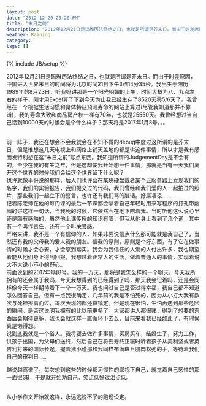 ```yaml
---
layout: post
date: "2012-12-20 20:20:PM"
title: "末日之前"
description: "2012年12月21日是玛雅历法终结之日，也就是所谓是芥末日。而由于时差原因，中国进入世界末日的时间将为北京时间21日下午3点14分35秒。我出生于阳历1989年的8月23日，听我妈讲那是一个阳光明媚的上午，时间大概为八、九点左右的样子，刚才用Excel算了下到今天为止我已经生存了8520天零5/6天了。"
weather: Raining 
category: 
tags: []
---
```

{% include JB/setup %}

2012年12月21日是玛雅历法终结之日，也就是所谓是芥末日。而由于时差原因，中国进入世界末日的时间将为北京时间21日下午3点14分35秒。我出生于阳历1989年的8月23日，听我妈讲那是一个阳光明媚的上午，时间大概为八、九点左右的样子，刚才用Excel算了下到今天为止我已经生存了8520天零5/6天了。我曾经在一个根据生活习惯和身体特征预测寿命的网站上算过(尽管我知道那并不靠谱)，我的寿命大致和商品房产权一样有70年，也就是25550天。我曾经想过当自己活到10000天的时候会是个什么样子？那天将是2017年1月8号。。。

<br>
前一阵子，我还在想会不会我就会在不知不觉的debug中度过这所谓的是芥末日，但是谁想这几天电视上和网络上铺天盖地的都是讲这件事情，所以才是我有感而发特别想在这“末日之前”写点东西。我知道所谓的JudgementDay是不会有的，至少在我的有生之年，但是这却使我开始想一件事情，那就是当有一天我们离开这个世界的时候我们会给这个世界留下什么呢？

<br>
也许就像平哥说的那样，后人们也许会在某块硬盘或者某个云服务器上发现我们的名字，我们的实验报告，我们提交过的代码，我们曾经和我们爱的人一起拍过的照片，那些我们一起立下的誓言，也许还有我们骂的脏话。好屌凄凉……

<br>
记着陈老师在他的每门课的最后一节课都会拿着自己年轻时用来写程序的打孔带幽幽的讲这样一句话，当我死的时候，它依然会在地下陪着我。当时听他这么说心里还是颇有感触的，虽然他上课传授的知识有限，但我从他身上看到了几个词，其中有一个叫作责任，还有一个叫荣誉感。

<br>
严格来讲，我不是一个有信仰的人，如果非要说信点什么那可能就是我自己了，当然还有我的父母我的爱人我的朋友。信我的原则，原则是个好东西，有了它在做事情的时候才会心安，才会感到踏实。我会为我信任的人爱的人付出许多，我也期望着能从他们身上得到回报，我想过着正常人的生活，做着普通人的事情，实现着说大不大说小不小的野心。

<br>
前面说到的2017年1月8号，我的一万天，那将是我怎么样的一个明天。今天我所拥有的还会属于我吗，今天我想得到的已经得到了吗，那天我会记着吗，还是会同样像今天一样期待着下一个一万天。我也问过自己是否过得幸福，我自己都不知道怎么回答自己，但有一点我很确定，几年前的我是不怕死的，因为从小打大我有数次与死神擦肩而过，每次表现的都还算镇定。但是现在很怕，生怕再遇到那些危险的瞬间。是否这说明我拥有的比以前更多了。大家都讲人都很贱，得到了想要的东西后会期待更多，我也会就这样一直循环下去么，目前来看我已经如此了，有时候真是懒得想。

<br>
说到底我就是一个俗人。我将要去做许多事情，买房买车，结婚生子，努力工作，供孩子出国，为父母们送终，然后自己在将要寿终正寝时听着孩子从美利坚或者英吉利打来的国际长途，握着猪小谨那和我同样布满斑且肌肉松弛的手，等待着我们自己的审判日。。。

越说越离谱了，每次想到这些的时候都习惯性的鄙视下自己，就觉着自己感性的那一面很SB，于是就开始劝自己。笑点低好过泪点低。

<br>
从小学作文开始就这样，永远逃脱不了的跑题设定。

